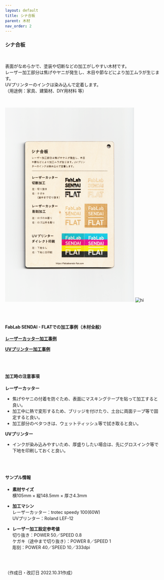 ```yaml
---
layout: default
title: シナ合板
parent: 木材
nav_order: 2
---
```


### シナ合板
<br>

表面がなめらかで、塗装や切断などの加工がしやすい木材です。<br>
レーザー加工部分は焦げやヤニが発生し、木目や節などにより加工ムラが生じます。<br>
UVプリンターのインクは染み込んで定着します。<br>
（用途例：家具、建築材、DIY用材料 等）

<br>

<img src="assets/02_Shina_1.png" width="420" alt="hi" class="inline"/> <img src="assets/02_Shina_2.png" width="420" alt="hi" class="inline"/>

<br><br>

#### FabLab SENDAI - FLATでの加工事例（木材全般）

[**レーザーカッター加工事例**](https://www.flickr.com/search/?user_id=96175517%40N02&sort=date-taken-desc&safe_search=1&view_all=1&tags=woodlc)

[**UVプリンター加工事例**](https://www.flickr.com/search/?user_id=96175517%40N02&sort=date-taken-desc&safe_search=1&view_all=1&tags=wooduv)

<br><br>

#### 加工時の注意事項

**レーザーカッター**
<br>
* 焦げやヤニの付着を防ぐため、表面にマスキングテープを貼って加工すると良い。
* 加工中に熱で変形するため、ブリッジを付けたり、土台に両面テープ等で固定すると良い。
* 加工部分のベタつきは、ウェットティッシュ等で拭き取ると良い。

**UVプリンター**
<br>
* インクが染み込みやすいため、厚盛りしたい場合は、先にグロスインク等で下地を印刷しておくと良い。

<br><br>

#### サンプル情報

* **素材サイズ**<br>
横105mm × 縦148.5mm × 厚さ4.3mm

* **加工マシン**<br>
レーザーカッター：trotec speedy 100(60W)<br>
UVプリンター：Roland LEF-12<br>

* **レーザー加工設定参考値**<br>
切り抜き：POWER 50／SPEED 0.8<br>
ケガキ（途中まで切り抜き）：POWER 8／SPEED 1<br>
彫刻：POWER 40／SPEED 10／333dpi<br>

<br><br>

（作成日・改訂日 2022.10.31作成）
